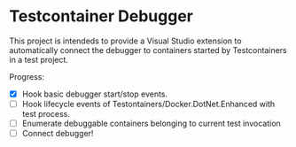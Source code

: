 # Testcontainer Debugger

This project is intendeds to provide a Visual Studio extension to automatically connect the debugger to containers started by Testcontainers in a test project.

Progress:

- [x] Hook basic debugger start/stop events.
- [ ] Hook lifecycle events of Testontainers/Docker.DotNet.Enhanced with test process.
- [ ] Enumerate debuggable containers belonging to current test invocation
- [ ] Connect debugger!